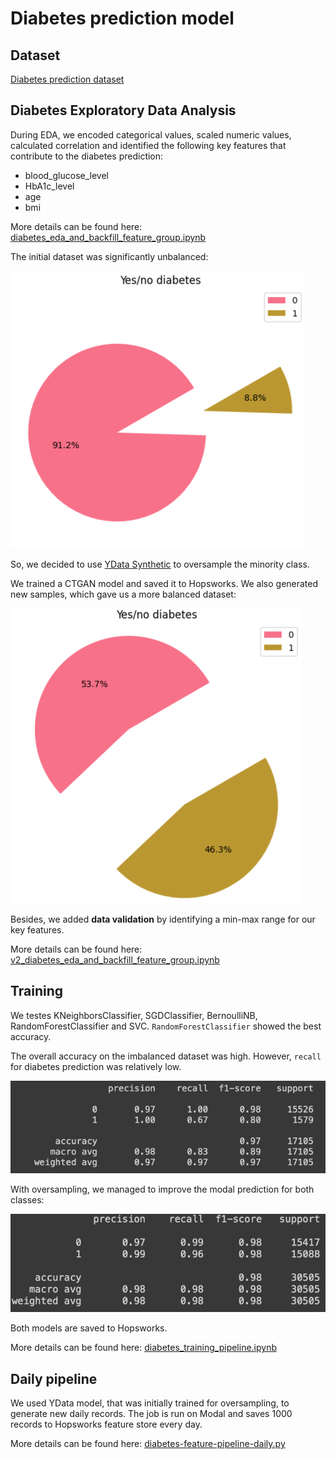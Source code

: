 # Diabetes prediction model

## Dataset

[Diabetes prediction dataset](https://www.kaggle.com/datasets/iammustafatz/diabetes-prediction-dataset)

## Diabetes Exploratory Data Analysis

During EDA, we encoded categorical values, scaled numeric values, calculated correlation and identified the following
key features that contribute to the diabetes prediction:

* blood_glucose_level
* HbA1c_level
* age
* bmi

More details can be found
here: [diabetes_eda_and_backfill_feature_group.ipynb](diabetes_eda_and_backfill_feature_group.ipynb)

The initial dataset was significantly unbalanced:

![img.png](images/img.png)

So, we decided to use [YData Synthetic](https://github.com/ydataai/ydata-synthetic) to oversample the minority class.

We trained a CTGAN model and saved it to Hopsworks. We also generated new samples, which gave us a more balanced
dataset:

![img_1.png](images/img_1.png)

Besides, we added **data validation** by identifying a min-max range for our key features.

More details can be found
here: [v2_diabetes_eda_and_backfill_feature_group.ipynb](v2_diabetes_eda_and_backfill_feature_group.ipynb)

## Training

We testes KNeighborsClassifier, SGDClassifier, BernoulliNB, RandomForestClassifier and SVC. `RandomForestClassifier`
showed the best accuracy.

The overall accuracy on the imbalanced dataset was high. However, `recall` for diabetes prediction was relatively low.

![img_2.png](images/img_2.png)

With oversampling, we managed to improve the modal prediction for both classes:

![img_3.png](images/img_3.png)

Both models are saved to Hopsworks.

More details can be found
here: [diabetes_training_pipeline.ipynb](diabetes_training_pipeline.ipynb)

## Daily pipeline

We used YData model, that was initially trained for oversampling, to generate new daily records. The job is run on Modal
and saves 1000 records to Hopsworks feature store every day.

More details can be found
here: [diabetes-feature-pipeline-daily.py](diabetes-feature-pipeline-daily.py)